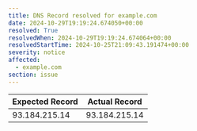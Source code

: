 ```yaml
---
title: DNS Record resolved for example.com
date: 2024-10-29T19:19:24.674050+00:00
resolved: True
resolvedWhen: 2024-10-29T19:19:24.674064+00:00
resolvedStartTime: 2024-10-25T21:09:43.191474+00:00
severity: notice
affected:
  - example.com
section: issue
---
```


| Expected Record  | Actual Record  |
|------------------|----------------|
| 93.184.215.14 | 93.184.215.14 |
